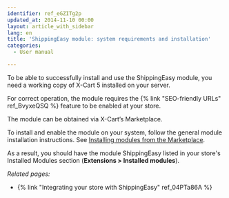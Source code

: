 ```yaml
---
identifier: ref_eGZITg2p
updated_at: 2014-11-10 00:00
layout: article_with_sidebar
lang: en
title: 'ShippingEasy module: system requirements and installation'
categories:
  - User manual

---
```



To be able to successfully install and use the ShippingEasy module, you need a working copy of X-Cart 5 installed on your server.

For correct operation, the module requires the {% link "SEO-friendly URLs" ref_BvyxeQSQ %} feature to be enabled at your store. 

The module can be obtained via X-Cart’s Marketplace.

To install and enable the module on your system, follow the general module installation instructions. See [Installing modules from the Marketplace](http://kb.x-cart.com/display/XDD/Installing+modules+from+the+Marketplace).

As a result, you should have the module ShippingEasy listed in your store's Installed Modules section (**Extensions > Installed modules**). 

_Related pages:_

*   {% link "Integrating your store with ShippingEasy" ref_04PTa86A %}